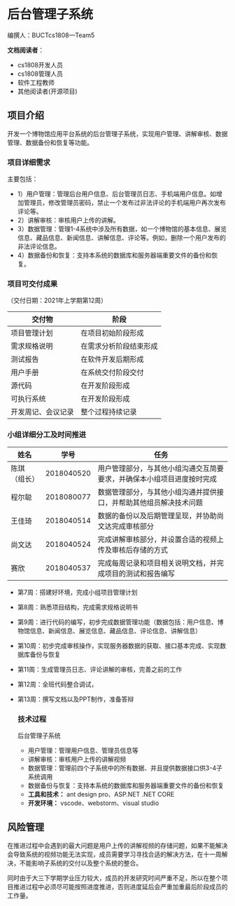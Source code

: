 # 后台管理子系统

编撰人：BUCTcs1808—Team5

**文档阅读者**：

- cs1808开发人员
- cs1808管理人员
- 软件工程教师
- 其他阅读者(开源项目)

## 项目介绍

开发一个博物馆应用平台系统的后台管理子系统，实现用户管理、讲解审核、数据管理、数据备份和恢复等功能。

### 项目详细需求

主要包括：

- 1）用户管理：管理后台用户信息、后台管理员日志、手机端用户信息。如增加管理员，修改管理员密码，禁止一个发布过非法评论的手机端用户再次发布评论等。
- 2）讲解审核：审核用户上传的讲解。
- 3）数据管理：管理1-4系统中涉及所有数据，如一个博物馆的基本信息、展览信息、藏品信息、新闻信息、讲解信息、评论等。例如，删除一个用户发布的非法评论信息。
- 4）数据备份和恢复：支持本系统的数据库和服务器端重要文件的备份和恢复。

### 项目可交付成果

（交付日期：2021年上学期第12周）

| 交付物             | 阶段                   |
| ------------------ | ---------------------- |
| 项目管理计划       | 在项目初始阶段形成     |
| 需求规格说明       | 在需求分析阶段结束形成 |
| 测试报告           | 在软件开发后期形成     |
| 用户手册           | 在系统交付阶段交付     |
| 源代码             | 在开发阶段形成         |
| 可执行系统         | 在开发阶段形成         |
| 开发周记、会议记录 | 整个过程持续记录       |



### 小组详细分工及时间推进

| 姓名         | 学号       | 任务                                                         |
| ------------ | ---------- | ------------------------------------------------------------ |
| 陈琪（组长） | 2018040520 | 用户管理部分，与其他小组沟通交互简要要求，并确保本小组项目进度按时完成 |
| 程尔聪       | 2018080077 | 数据管理部分，与其他小组沟通并提供接口，并帮助其他组员解决技术问题 |
| 王佳琦       | 2018040514 | 数据的备份以及后期管理呈现，并协助尚文达完成审核部分         |
| 尚文达       | 2018040524 | 完成讲解审核部分，并设置合适的视频上传及审核后存储的方式     |
| 赛欣         | 2018040537 | 完成每周记录和项目相关说明文档，并完成项目的测试和报告编写   |

- 第7周：搭建好环境，完成小组项目管理计划

- 第8周：熟悉项目结构，完成需求规格说明书

- 第9周：进行代码的编写，初步完成数据管理功能（数据包括：用户信息、博物馆信息、新闻信息、展览信息、藏品信息、评论信息、讲解信息）

- 第10周：初步完成审核操作，实现服务器数据的获取、接口基本完成、实现数据库备份与恢复

- 第11周：生成管理员日志、评论讲解的审核，完善之前的工作

- 第12周：全班代码整合调试，

- 第13周：撰写文档以及PPT制作，准备答辩

  

  ### 技术过程

  后台管理子系统

  - 用户管理：管理用户信息、管理员信息等
  - 讲解审核：审核用户上传的讲解视频
  - 数据管理：管理前四个子系统中的所有数据、并且提供数据接口供3-4子系统调用
  - 数据备份与恢复：支持本系统的数据库和服务器端重要文件的备份和恢复
  - **工具和技术：** ant design pro、ASP.NET .NET CORE
  - **开发环境：** vscode、webstorm、visual studio



## 风险管理

​         在推进过程中会遇到的最大问题是用户上传的讲解视频的存储问题，如果不能解决会导致系统的视频功能无法实现，成员需要学习寻找合适的解决方法，在十一周解决，不能影响子系统的交付以及整个系统的整合。

​        同时由于大三下学期学业压力较大，成员的开发研究时间严重不足，所以在整个项目推进过程中必须尽可能按照进度推进，否则进度延后会严重加重最后阶段成员的工作量。
